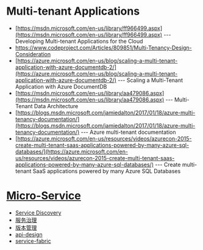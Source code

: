 # Multi-tenant Applications 
* [https://msdn.microsoft.com/en-us/library/ff966499.aspx](https://msdn.microsoft.com/en-us/library/ff966499.aspx) --- Developing Multi-tenant Applications for the Cloud
* https://www.codeproject.com/Articles/809851/Multi-Tenancy-Design-Consideration
* [https://azure.microsoft.com/en-us/blog/scaling-a-multi-tenant-application-with-azure-documentdb-2/](https://azure.microsoft.com/en-us/blog/scaling-a-multi-tenant-application-with-azure-documentdb-2/) --- Scaling a Multi-Tenant Application with Azure DocumentDB
* [https://msdn.microsoft.com/en-us/library/aa479086.aspx](https://msdn.microsoft.com/en-us/library/aa479086.aspx) --- Multi-Tenant Data Architecture
* [https://blogs.msdn.microsoft.com/jamiedalton/2017/01/18/azure-multi-tenancy-documentation/](https://blogs.msdn.microsoft.com/jamiedalton/2017/01/18/azure-multi-tenancy-documentation/) --- Azure multi-tenant documentation
* [https://azure.microsoft.com/en-us/resources/videos/azurecon-2015-create-multi-tenant-saas-applications-powered-by-many-azure-sql-databases/](https://azure.microsoft.com/en-us/resources/videos/azurecon-2015-create-multi-tenant-saas-applications-powered-by-many-azure-sql-databases/) --- Create multi-tenant SaaS applications powered by many Azure SQL Databases

# [Micro-Service](https://github.com/maskx/TAEA/blob/master/Cloud/Application/Micro-Service/readme.md)
* [Service Discovery](https://github.com/maskx/TAEA/blob/master/Cloud/Application/Micro-Service/readme.md#service-discovery)
* [服务治理](https://github.com/maskx/TAEA/blob/master/Cloud/Application/Micro-Service/readme.md#服务治理)
* [版本管理](https://github.com/maskx/TAEA/blob/master/Cloud/Application/Micro-Service/readme.md#版本管理)
* [api-design](https://github.com/maskx/TAEA/blob/master/Cloud/Application/Micro-Service/readme.md#api-design)
* [service-fabric](https://github.com/maskx/TAEA/blob/master/Cloud/Application/Micro-Service/readme.md#service-fabric)

